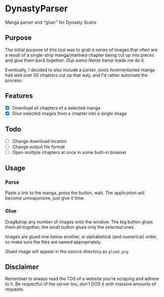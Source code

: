 # DynastyParser

Manga parser and "gluer" for Dynasty Scans

## Purpose

The initial purpose of this tool was to grab a series of images that often are a result of a
single-strip manga/manhwa chapter being cut up into pieces and glue them back together.
*Ouji-sama Nante Iranai* made me do it.

Eventually, I decided to also include a parser, since forementioned manga had well over 50
chapters cut up that way, and I'd rather automate the process.

## Features

* [x] Download all chapters of a selected manga
* [x] Glue selected images from a chapter into a single image

## Todo
* [ ] Change download location
* [ ] Change output file format
* [ ] Open multiple chapters at once in some built-in browser

## Usage

### Parse

Paste a link to the manga, press the button, wait. The application will become unresponsive,
just give it time.

### Glue

Drag&drop any number of images onto the window. The big button glues them all together,
the small button glues only the selected ones.

Images are glued one below another, in alphabetical (and numerical) order, so make sure the
files are named appropriately.

Glued image will appear in the source directory as `glued.png`

## Disclaimer

Remember to always read the TOS of a website you're scraping and adhere to it.
Be respectful of the server too, don't DOS it with massive amounts of requests.